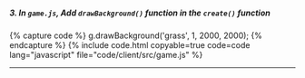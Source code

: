 
##### 3. In `game.js`, Add `drawBackground()` function in the `create()` function

{% capture code %}
g.drawBackground('grass', 1, 2000, 2000);
{% endcapture %}
{% include code.html copyable=true code=code lang="javascript" file="code/client/src/game.js" %}

<hr class="uk-margin-medium">
